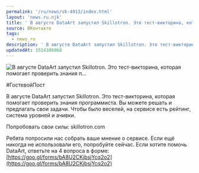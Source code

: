 ```yaml
---
permalink: '/ru/news/vk-4913/index.html'
layout: 'news.ru.njk'
title: ' В августе DataArt запустил Skillotron. Это тест-викторина, которая помогает проверить знания п…'
source: ВКонтакте
tags:
  - news_ru
description: ' В августе DataArt запустил Skillotron. Это тест-викторина, которая помогает проверить знания п…'
updatedAt: 1514106060
---
```

![ В августе DataArt запустил Skillotron. Это тест-викторина, которая помогает проверить знания п…](https://sun9-33.userapi.com/impf/c841624/v841624090/4f311/BGU9LlyfYPg.jpg?size=600x250&quality=96&proxy=1&sign=1cdc6cc76c2e0264bb789a4aa9a1a39f&c_uniq_tag=OG3SPRGnYCTKC2BEvQ3YzjhuWsR9p1vSY9eAZiLZr7M&type=album)

#ГостевойПост

В августе DataArt запустил Skillotron. Это тест-викторина, которая помогает проверить знания программиста. Вы можете решать и предлагать свои задачи. Чтобы было веселей, на сервисе есть рейтинг, система уровней и ачивки.

Попробовать свои силы: skillotron.com

Ребята попросили нас собрать ваше мнение о сервисе. Если ещё никогда не использовали его, попробуйте сейчас. Если хотите помочь DataArt, ответьте на 4 вопроса в форме: [https://goo.gl/forms/bA8U2CKjbsjYcq2o2](https://goo.gl/forms/bA8U2CKjbsjYcq2o2)
